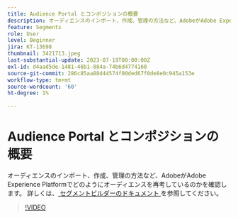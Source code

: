 ```yaml
---
title: Audience Portal とコンポジションの概要
description: オーディエンスのインポート、作成、管理の方法など、AdobeがAdobe Experience Platformでどのようにオーディエンスを再考しているのかを確認します。
feature: Segments
role: User
level: Beginner
jira: KT-13698
thumbnail: 3421713.jpeg
last-substantial-update: 2023-07-19T00:00:00Z
exl-id: d4aad5de-1481-46b1-884a-74b6d4774160
source-git-commit: 286c85aa88d44574f00ded67f0de8e0c945a153e
workflow-type: tm+mt
source-wordcount: '60'
ht-degree: 1%

---
```


# Audience Portal とコンポジションの概要

オーディエンスのインポート、作成、管理の方法など、AdobeがAdobe Experience Platformでどのようにオーディエンスを再考しているのかを確認します。 詳しくは、[ セグメントビルダーのドキュメント ](https://experienceleague.adobe.com/docs/experience-platform/segmentation/ui/segment-builder.html?lang=ja) を参照してください。

>[!VIDEO](https://video.tv.adobe.com/v/3423368/?learn=on&enablevpops&captions=jpn)
